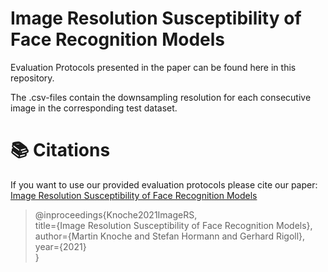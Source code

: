 # Image Resolution Susceptibility of Face Recognition Models
Evaluation Protocols presented in the paper can be found here in this repository. 

The .csv-files contain the downsampling resolution for each consecutive image in the corresponding test dataset. 

# 📚 Citations
If you want to use our provided evaluation protocols please cite our paper:
[Image Resolution Susceptibility of Face Recognition Models](https://arxiv.org/abs/2107.03769)

>@inproceedings{Knoche2021ImageRS,<br>
  title={Image Resolution Susceptibility of Face Recognition Models},<br>
  author={Martin Knoche and Stefan Hormann and Gerhard Rigoll},<br>
  year={2021}<br>
}
